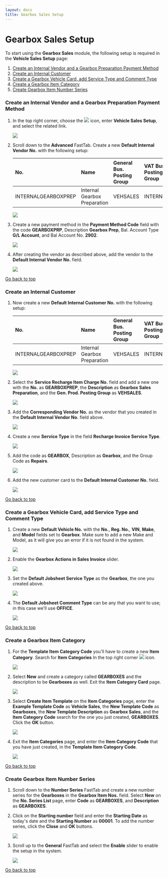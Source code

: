 ```yaml
---
layout: docs
title: Gearbox Sales Setup
---
```


<a name="top"></a>

# Gearbox Sales Setup
To start using the **Gearbox Sales** module, the following setup is required in the **Vehicle Sales Setup** page:

1. [Create an Internal Vendor and a Gearbox Preparation Payment Method](#create-an-internal-vendor-and-a-gearbox-preparation-payment-method)
2. [Create an Internal Customer](#create-an-internal-customer)
3. [Create a Gearbox Vehicle Card&#44; add Service Type and Comment Type](#create-a-gearbox-vehicle-card-add-service-type-and-comment-type)
4. [Create a Gearbox Item Category](#create-a-gearbox-item-category)
5. [Create Gearbox Item Number Series](#create-gearbox-item-number-series)

### Create an Internal Vendor and a Gearbox Preparation Payment Method
1. In the top right corner, choose the ![](media/search_icon.png) icon, enter **Vehicle Sales Setup**, and select the related link.

   ![](media/garagehive-gearbox-sales-setup1.gif)

2. Scroll down to the **Advanced** FastTab. Create a new **Default Internal Vendor No.** with the following setup:

   | No.                 | Name                         | General Bus. Posting Group | VAT Bus. Posting Group | Vendor Posting Group |
   | :------------------ | :--------------------------- | :------------------------- | :--------------------- | :------------------- |
   | INTERNALGEARBOXPREP | Internal Gearbox Preparation | VEHSALES                   | INTERNAL               | VEHSALES             |


     ![](media/garagehive-gearbox-sales-setup2.gif)

3. Create a new payment method in the **Payment Method Code** field with the code **GEARBOXPRP**, Description **Gearbox Prep**, Bal. Account Type **G/L Account**, and Bal Account No. **2902**. 

   ![](media/garagehive-gearbox-sales-setup3.gif)

4. After creating the vendor as described above, add the vendor to the **Default Internal Vendor No.** field.

   ![](media/garagehive-gearbox-sales-setup4.png)

[Go back to top](#top)

### Create an Internal Customer
1. Now create a new **Default Internal Customer No.** with the following setup:

   | No.                 | Name                         | General Bus. Posting Group | VAT Bus. Posting Group | Customer Posting Group | Promote Sell-to Cust. on Invoice |
   | :------------------ | :--------------------------- | :------------------------- | :--------------------- | :--------------------- | :------------------------------- |
   | INTERNALGEARBOXPREP | Internal Gearbox Preparation | VEHSALES                   | INTERNAL               | VEHSALES               | Enable                           |


     ![](media/garagehive-gearbox-sales-setup5.gif)

2. Select the **Service Recharge Item Charge No.** field and add a new one with the **No.** as **GEARBOXPREP**, the **Description** as **Gearbox Sales Preparation**, and the **Gen. Prod. Posting Group** as **VEHSALES**.

   ![](media/garagehive-gearbox-sales-setup6.gif)

3. Add the **Corresponding Vendor No.** as the vendor that you created in the **Default Internal Vendor No.** field above.

   ![](media/garagehive-gearbox-sales-setup7.gif)

4. Create a new **Service Type** in the field **Recharge Invoice Service Type**.

   ![](media/garagehive-gearbox-sales-setup8.png)

5. Add the code as **GEARBOX**, Description as **Gearbox**, and the Group Code as **Repairs**.

   ![](media/garagehive-gearbox-sales-setup10.png)
   
6. Add the new customer card to the **Default Internal Customer No.** field.

   ![](media/garagehive-gearbox-sales-setup9.png)

[Go back to top](#top)

### Create a Gearbox Vehicle Card, add Service Type and Comment Type
1. Create a new **Default Vehicle No.** with the **No.**, **Reg. No.**, **VIN**, **Make**, and **Model** fields set to **Gearbox**. Make sure to add a new Make and Model, as it will give you an error if it is not found in the system.

   ![](media/garagehive-gearbox-sales-setup10.gif)

2. Enable the **Gearbox Actions in Sales Invoice** slider.

   ![](media/garagehive-gearbox-sales-setup11.png)

3. Set the **Default Jobsheet Service Type** as the **Gearbox**, the one you created above.

   ![](media/garagehive-gearbox-sales-setup12.png)

4. The **Default Jobsheet Comment Type** can be any that you want to use; in this case we'll use **OFFICE**.

   ![](media/garagehive-gearbox-sales-setup13.png)

[Go back to top](#top)

### Create a Gearbox Item Category
1. For the **Template Item Category Code** you'll have to create a new **Item Category**. Search for **Item Categories** In the top right corner ![](media/search_icon.png) icon.

   ![](media/garagehive-gearbox-sales-setup14.png)

2. Select **New** and create a category called **GEARBOXES** and the description to be **Gearboxes** as well. Exit the **Item Category Card** page.

   ![](media/garagehive-gearbox-sales-setup15.gif)

3. Select **Create Item Template** on the **Item Categories** page, enter the **Example Template Code** as **Vehicle Sales**, the **New Template Code** as **Gearboxes**, the **New Template Description** as **Gearbox Sales**, and the **Item Category Code** search for the one you just created, **GEARBOXES**. Click the **OK** button.

   ![](media/garagehive-gearbox-sales-setup16.gif)

4. Exit the **Item Categories** page, and enter the **Item Category Code** that you have just created, in the **Template Item Category Code**.

   ![](media/garagehive-gearbox-sales-setup16.gif)

[Go back to top](#top)

### Create Gearbox Item Number Series
1. Scroll down to the **Number Series** FastTab and create a new number series for the **Gearboxes** in the **Gearbox Item Nos.** field. Select **New** on the **No. Series List** page, enter **Code** as **GEARBOXES**, and **Description** as **GEARBOXES**.
2. Click on the **Starting number** field and enter the **Starting Date** as today's date and the **Starting Number** as **00001**. To add the number series, click the **Close** and **OK** buttons.

   ![](media/garagehive-gearbox-sales-setup17.gif)

3. Scroll up to the **General** FastTab and select the **Enable** slider to enable the setup in the system.

   ![](media/garagehive-gearbox-sales-setup18.png)


[Go back to top](#top)